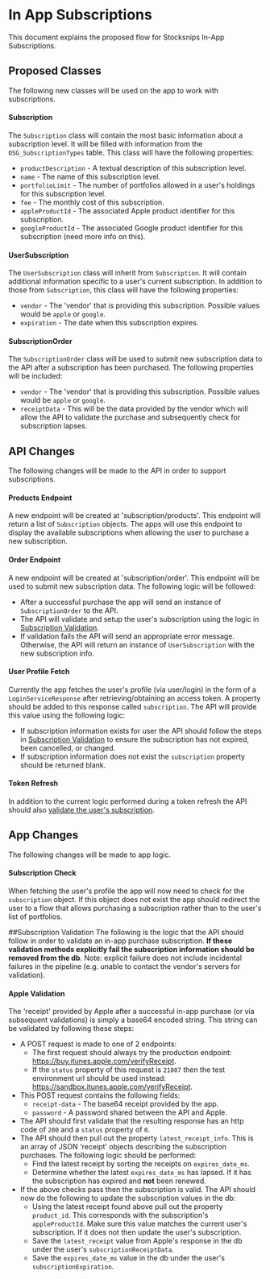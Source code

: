 # In App Subscriptions
This document explains the proposed flow for Stocksnips In-App Subscriptions.

## Proposed Classes
The following new classes will be used on the app to work with subscriptions.
#### Subscription
The `Subscription` class will contain the most basic information about a subscription level. It will be filled with information from the `OSG_SubscriptionTypes` table.  This class will have the following properties:
 - `productDescription` - A textual description of this subscription level.
 - `name` - The name of this subscription level.
 - `portfolioLimit` - The number of portfolios allowed in a user's holdings for this subscription level.
 - `fee` - The monthly cost of this subscription.
 - `appleProductId` - The associated Apple product identifier for this subscription.
 - `googleProductId` - The associated Google product identifier for this subscription (need more info on this).
 
 #### UserSubscription
 The `UserSubscription` class will inherit from `Subscription`.  It will contain additional information specific to a user's current subscription.  In addition to those from `Subscription`, this class will have the following properties:
 - `vendor` - The 'vendor' that is providing this subscription.  Possible values would be `apple` or `google`.
 - `expiration` - The date when this subscription expires.
 
 #### SubscriptionOrder
 The `SubscriptionOrder` class will be used to submit new subscription data to the API after a subscription has been purchased.  The following properties will be included:
 - `vendor` - The 'vendor' that is providing this subscription.  Possible values would be `apple` or `google`.
 - `receiptData` - This will be the data provided by the vendor which will allow the API to validate the purchase and subsequently check for subscription lapses.
 
 ## API Changes
 The following changes will be made to the API in order to support subscriptions.
 
 #### Products Endpoint
 A new endpoint will be created at 'subscription/products'.  This endpoint will return a list of `Subscription` objects.  The apps will use this endpoint to display the available subscriptions when allowing the user to purchase a new subscription.
 
 #### Order Endpoint
 A new endpoint will be created at 'subscription/order'.  This endpoint will be used to submit new subscription data.  The following logic will be followed:
 - After a successful purchase the app will send an instance of `SubscriptionOrder` to the API.
 - The API will validate and setup the user's subscription using the logic in [Subscription Validation](#subscription-validation).
 - If validation fails the API will send an appropriate error message.  Otherwise, the API will return an instance of `UserSubscription` with the new subscription info.
 
 #### User Profile Fetch
 Currently the app fetches the user's profile (via user/login) in the form of a `LoginServiceResponse` after retrieving/obtaining an access token.  A property should be added to this response called `subscription`.  The API will provide this value using the following logic:
 - If subscription information exists for user the API should follow the steps in [Subscription Validation](#subscription-validation) to ensure the subscription has not expired, been cancelled, or changed.
 - If subscription information does not exist the `subscription` property should be returned blank.
 
 #### Token Refresh
 In addition to the current logic performed during a token refresh the API should also [validate the user's subscription](#subscription-validation).
 
 ## App Changes
 The following changes will be made to app logic.
 
 #### Subscription Check
 When fetching the user's profile the app will now need to check for the `subscription` object.  If this object does not exist the app should redirect the user to a flow that allows purchasing a subscription rather than to the user's list of portfolios.
 
 ##<a name='subscription-validation'></a>Subscription Validation
 The following is the logic that the API should follow in order to validate an in-app purchase subscription. **If these validation methods explicitly fail the subscription information should be removed from the db**. Note: explicit failure does not include incidental failures in the pipeline (e.g. unable to contact the vendor's servers for validation). 
 
 #### Apple Validation
 The 'receipt' provided by Apple after a successful in-app purchase (or via subsequent validations) is simply a base64 encoded string.  This string can be validated by following these steps:
 - A POST request is made to one of 2 endpoints:
   + The first request should always try the production endpoint: https://buy.itunes.apple.com/verifyReceipt.
   + If the `status` property of this request is `21007` then the test environment url should be used instead: https://sandbox.itunes.apple.com/verifyReceipt.
 - This POST request contains the following fields:
   + `receipt-data` - The base64 receipt provided by the app.
   + `password` - A password shared between the API and Apple.
 - The API should first validate that the resulting response has an http code of `200` and a `status` property of `0`.
 - The API should then pull out the property `latest_receipt_info`.  This is an array of JSON 'receipt' objects describing the subscription purchases.  The following logic should be performed:
   + Find the latest receipt by sorting the receipts on `expires_date_ms`.
   + Determine whether the latest `expires_date_ms` has lapsed.  If it has the subscription has expired and **not** been renewed.
 - If the above checks pass then the subscription is valid.  The API should now do the following to update the subscription values in the db:
   + Using the latest receipt found above pull out the property `product_id`.  This corresponds with the subscription's `appleProductId`.  Make sure this value matches the current user's subscription.  If it does not then update the user's subscription.
   + Save the `latest_receipt` value from Apple's response in the db under the user's `subscriptionReceiptData`.
   + Save the `expires_date_ms` value in the db under the user's `subscriptionExpiration`.
 
   
